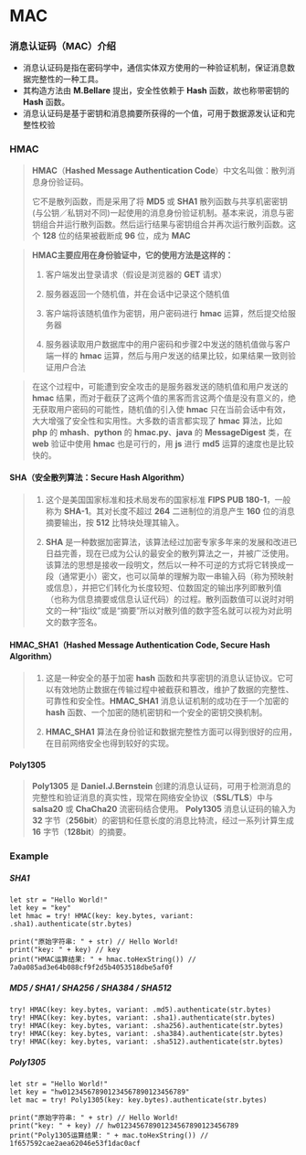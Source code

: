 # MAC



### 消息认证码（MAC）介绍

- 消息认证码是指在密码学中，通信实体双方使用的一种验证机制，保证消息数据完整性的一种工具。
- 其构造方法由 **M.Bellare** 提出，安全性依赖于 **Hash** 函数，故也称带密钥的 **Hash** 函数。
- 消息认证码是基于密钥和消息摘要所获得的一个值，可用于数据源发认证和完整性校验



### HMAC

> **HMAC**（**Hashed Message Authentication Code**）中文名叫做：散列消息身份验证码。
>
> 它不是散列函数，而是采用了将 **MD5** 或 **SHA1** 散列函数与共享机密密钥(与公钥／私钥对不同)一起使用的消息身份验证机制。基本来说，消息与密钥组合并运行散列函数。然后运行结果与密钥组合并再次运行散列函数。这个 **128** 位的结果被截断成 **96** 位，成为 **MAC**

> **HMAC主要应用在身份验证中，它的使用方法是这样的：**
>
> 1. 客户端发出登录请求（假设是浏览器的 **GET** 请求）
>
> 2. 服务器返回一个随机值，并在会话中记录这个随机值
>
> 3. 客户端将该随机值作为密钥，用户密码进行 **hmac** 运算，然后提交给服务器
>
> 4. 服务器读取用户数据库中的用户密码和步骤2中发送的随机值做与客户端一样的 **hmac** 运算，然后与用户发送的结果比较，如果结果一致则验证用户合法

> 在这个过程中，可能遭到安全攻击的是服务器发送的随机值和用户发送的 **hmac** 结果，而对于截获了这两个值的黑客而言这两个值是没有意义的，绝无获取用户密码的可能性，随机值的引入使 **hmac** 只在当前会话中有效，大大增强了安全性和实用性。大多数的语言都实现了 **hmac** 算法，比如 **php** 的 **mhash**、**python** 的 **hmac.py**、**java** 的 **MessageDigest** 类，在 **web** 验证中使用 **hmac** 也是可行的，用 **js** 进行 **md5** 运算的速度也是比较快的。

#### SHA（安全散列算法：Secure Hash Algorithm）

> 1. 这个是美国国家标准和技术局发布的国家标准 **FIPS PUB 180-1**，一般称为 **SHA-1**。其对长度不超过 **264** 二进制位的消息产生 **160** 位的消息摘要输出，按 **512** 比特块处理其输入。
>
> 2. **SHA** 是一种数据加密算法，该算法经过加密专家多年来的发展和改进已日益完善，现在已成为公认的最安全的散列算法之一，并被广泛使用。该算法的思想是接收一段明文，然后以一种不可逆的方式将它转换成一段（通常更小）密文，也可以简单的理解为取一串输入码（称为预映射或信息），并把它们转化为长度较短、位数固定的输出序列即散列值（也称为信息摘要或信息认证代码）的过程。散列函数值可以说时对明文的一种“指纹”或是“摘要”所以对散列值的数字签名就可以视为对此明文的数字签名。

#### HMAC_SHA1（Hashed Message Authentication Code, Secure Hash Algorithm）

> 1. 这是一种安全的基于加密 **hash** 函数和共享密钥的消息认证协议。它可以有效地防止数据在传输过程中被截获和篡改，维护了数据的完整性、可靠性和安全性。**HMAC_SHA1** 消息认证机制的成功在于一个加密的 **hash** 函数、一个加密的随机密钥和一个安全的密钥交换机制。
>
> 2. **HMAC_SHA1** 算法在身份验证和数据完整性方面可以得到很好的应用，在目前网络安全也得到较好的实现。



#### Poly1305

> **Poly1305** 是 **Daniel.J.Bernstein** 创建的消息认证码，可用于检测消息的完整性和验证消息的真实性，现常在网络安全协议（**SSL**/**TLS**）中与 **salsa20** 或 **ChaCha20** 流密码结合使用。
> **Poly1305** 消息认证码的输入为 **32** 字节（**256bit**）的密钥和任意长度的消息比特流，经过一系列计算生成 **16** 字节（**128bit**）的摘要。



### Example

##### SHA1

```
let str = "Hello World!"
let key = "key"
let hmac = try! HMAC(key: key.bytes, variant: .sha1).authenticate(str.bytes)

print("原始字符串: " + str) // Hello World!
print("key: " + key) // key
print("HMAC运算结果: " + hmac.toHexString()) // 7a0a085ad3e64b088cf9f2d5b4053518dbe5af0f
```

##### MD5 / SHA1 / SHA256 / SHA384 / SHA512

```
try! HMAC(key: key.bytes, variant: .md5).authenticate(str.bytes) 
try! HMAC(key: key.bytes, variant: .sha1).authenticate(str.bytes)
try! HMAC(key: key.bytes, variant: .sha256).authenticate(str.bytes)
try! HMAC(key: key.bytes, variant: .sha384).authenticate(str.bytes)
try! HMAC(key: key.bytes, variant: .sha512).authenticate(str.bytes)
```

##### Poly1305

```
let str = "Hello World!"
let key = "hw012345678901234567890123456789"
let mac = try! Poly1305(key: key.bytes).authenticate(str.bytes)

print("原始字符串: " + str) // Hello World!
print("key: " + key) // hw012345678901234567890123456789
print("Poly1305运算结果: " + mac.toHexString()) // 1f657592cae2aea62046e53f1dac0acf
```


